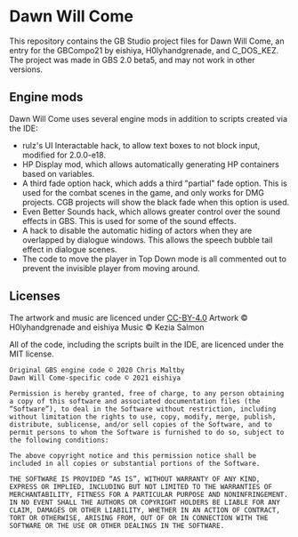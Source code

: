 # Dawn Will Come
This repository contains the GB Studio project files for Dawn Will Come, an entry for the GBCompo21 by eishiya, H0lyhandgrenade, and C_DOS_KEZ.
The project was made in GBS 2.0 beta5, and may not work in other versions.

## Engine mods
Dawn Will Come uses several engine mods in addition to scripts created via the IDE:
- rulz's UI Interactable hack, to allow text boxes to not block input, modified for 2.0.0-e18.
- HP Display mod, which allows automatically generating HP containers based on variables.
- A third fade option hack, which adds a third "partial" fade option. This is used for the combat scenes in the game, and only works for DMG projects. CGB projects will show the black fade when this option is used.
- Even Better Sounds hack, which allows greater control over the sound effects in GBS. This is used for some of the sound effects.
- A hack to disable the automatic hiding of actors when they are overlapped by dialogue windows. This allows the speech bubble tail effect in dialogue scenes.
- The code to move the player in Top Down mode is all commented out to prevent the invisible player from moving around.

## Licenses
The artwork and music are licenced under [CC-BY-4.0](https://creativecommons.org/licenses/by/4.0/)
Artwork © H0lyhandgrenade and eishiya
Music © Kezia Salmon


All of the code, including the scripts built in the IDE, are licenced under the MIT license.
```
Original GBS engine code © 2020 Chris Maltby
Dawn Will Come-specific code © 2021 eishiya

Permission is hereby granted, free of charge, to any person obtaining a copy of this software and associated documentation files (the “Software”), to deal in the Software without restriction, including without limitation the rights to use, copy, modify, merge, publish, distribute, sublicense, and/or sell copies of the Software, and to permit persons to whom the Software is furnished to do so, subject to the following conditions:

The above copyright notice and this permission notice shall be included in all copies or substantial portions of the Software.

THE SOFTWARE IS PROVIDED “AS IS”, WITHOUT WARRANTY OF ANY KIND, EXPRESS OR IMPLIED, INCLUDING BUT NOT LIMITED TO THE WARRANTIES OF MERCHANTABILITY, FITNESS FOR A PARTICULAR PURPOSE AND NONINFRINGEMENT. IN NO EVENT SHALL THE AUTHORS OR COPYRIGHT HOLDERS BE LIABLE FOR ANY CLAIM, DAMAGES OR OTHER LIABILITY, WHETHER IN AN ACTION OF CONTRACT, TORT OR OTHERWISE, ARISING FROM, OUT OF OR IN CONNECTION WITH THE SOFTWARE OR THE USE OR OTHER DEALINGS IN THE SOFTWARE.
```